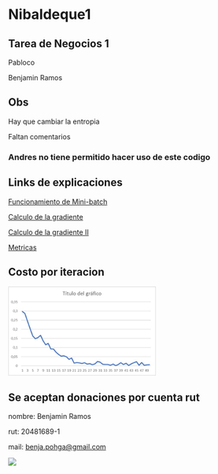 # Nibaldeque1
Tarea de Negocios 1
-------------------
Pabloco

Benjamin Ramos

## Obs
Hay que cambiar la entropia

Faltan comentarios

### Andres no tiene permitido hacer uso de este codigo

## Links de explicaciones
[Funcionamiento de Mini-batch](https://towardsdatascience.com/stochastic-batch-and-mini-batch-gradient-descent-demystified-8b28978f7f5)

[Calculo de la gradiente](https://medium.com/@pdquant/all-the-backpropagation-derivatives-d5275f727f60)

[Calculo de la gradiente II](https://towardsdatascience.com/understanding-backpropagation-abcc509ca9d0#:~:text=%E2%80%9CEssentially%2C%20backpropagation%20evaluate)

[Metricas](https://www.v7labs.com/blog/confusion-matrix-guide)

## Costo por iteracion
<img src=03b00cd1-e71b-4670-b68c-c2998e4a18e4.jpg   width="300">

## Se aceptan donaciones por cuenta rut

  nombre: Benjamin Ramos
  
  rut: 20481689-1
  
  mail: benja.pohga@gmail.com


<img src="https://user-images.githubusercontent.com/81858128/232229021-a9fad984-5779-42be-8229-bf08d916af94.jpg"  width="300">
